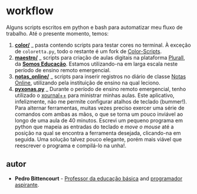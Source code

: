 # workflow
Alguns scripts escritos em python e bash para automatizar meu fluxo de trabalho. Até o presente momento, temos:
1. **[color/](https://github.com/pbittencourt/scripts/tree/master/color)** _ pasta contendo scripts para testar cores no terminal. 
À exceção de `coloretta.py`, todo o restante é um fork de [Color-Scripts](https://github.com/stark/Color-Scripts).
1. **[maestro/](https://github.com/pbittencourt/scripts/tree/master/maestro)** _ scripts para criação de aulas digitais na plataforma 
[Plurall](https://www.plurall.net), da **[Somos Educação](https://www.somoseducacao.com.br)**. Estamos utilizando-na em larga escala neste 
período de ensino remoto emergencial.
1. **[notas_online/](https://github.com/pbittencourt/scripts/tree/master/notas_online)** _ scripts para inserir registros no diário de 
classe [Notas Online](https://www.notasonline.com), utilizando pela instituição de ensino na qual leciono.
1. **[pyxonas.py](https://github.com/pbittencourt/scripts/blob/master/pyxonas.py)** _ Durante o período de ensino remoto emergencial, tenho utilizado o 
[xournal++](https://github.com/xournalpp/xournalpp) para ministrar minhas aulas. Este aplicativo, infelizmente, não me permite configurar atalhos de teclado (bummer!). Para alternar ferramentas, 
muitas vezes preciso exercer uma série de comandos com ambas as mãos, o que se torna um pouco inviável ao longo de uma aula de 40 minutos. 
Escrevi um pequeno programa em python que mapeia as entradas do teclado e *move o mouse* até a posição na qual se encontra a ferramenta 
desejada, clicando-na em seguida. Uma solução talvez pouco elegante, porém mais viável que reescrever o programa e compilá-lo na unha!.

## autor

* **Pedro Bittencourt** - [Professor da educação básica](http://pedrobittencourt.com.br/) and [programador aspirante](https://github.com/pbittencourt).
